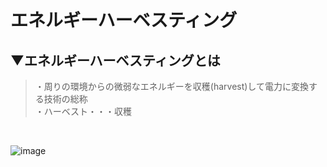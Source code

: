 # エネルギーハーベスティング

## ▼エネルギーハーベスティングとは
>・周りの環境からの微弱なエネルギーを収穫(harvest)して電力に変換する技術の総称<br>
>・ハーベスト・・・収穫<br>
<br>

![image](https://github.com/SHOKI-SATO/TIL/assets/81621944/b5a870fe-16ac-47b8-9fdc-09c10a6afc03)<br>
